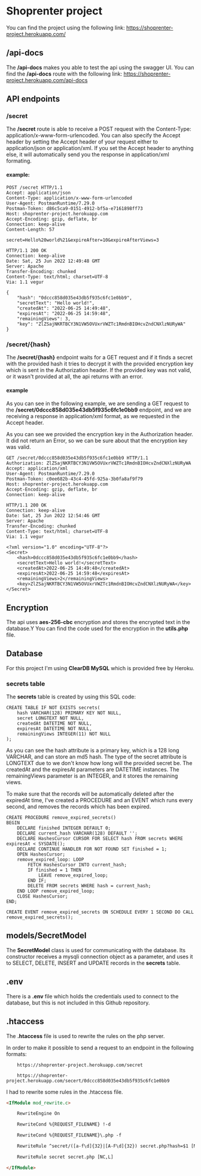 # Shoprenter project

You can find the project using the following link: https://shoprenter-project.herokuapp.com/

## /api-docs

The <b>/api-docs</b> makes you able to test the api using the swagger UI.
You can find the <b>/api-docs</b> route with the following link:
https://shoprenter-project.herokuapp.com/api-docs

## API endpoints

### /secret

The <b>/secret</b> route is able to receive a POST request with the Content-Type: application/x-www-form-urlencoded.
You can also specify the Accept header by setting the Accept header of your request either to application/json or application/xml.
If you set the Accept header to anything else, it will automatically send you the response in application/xml formating.

#### example:

```http request
POST /secret HTTP/1.1
Accept: application/json
Content-Type: application/x-www-form-urlencoded
User-Agent: PostmanRuntime/7.29.0
Postman-Token: d86c5ca9-0151-4912-bf5a-e7161898ff73
Host: shoprenter-project.herokuapp.com
Accept-Encoding: gzip, deflate, br
Connection: keep-alive
Content-Length: 57

secret=Hello%20world%21&expireAfter=10&expireAfterViews=3

HTTP/1.1 200 OK
Connection: keep-alive
Date: Sat, 25 Jun 2022 12:49:48 GMT
Server: Apache
Transfer-Encoding: chunked
Content-Type: text/html; charset=UTF-8
Via: 1.1 vegur

{
    "hash": "0dccc858d035e43db5f935c6fc1e0bb9",
    "secretText": "Hello world!",
    "createdAt": "2022-06-25 14:49:48",
    "expiresAt": "2022-06-25 14:59:48",
    "remainingViews": 3,
    "key": "ZlZSajNKRTBCY3N1VW5OVUxrVWZTc1RmdnBIOHcvZndCNXlzNURyWA"
}
```

### /secret/{hash}

The <b>/secret/{hash}</b> endpoint waits for a GET request and if it finds a secret with the provided hash
it tries to decrypt it with the provided encryption key which is sent in the Authorization header.
If the provided key was not valid, or it wasn't provided at all, the api returns with an error.

#### example

As you can see in the following example, we are sending a GET request to the <b>/secret/0dccc858d035e43db5f935c6fc1e0bb9</b>
endpoint, and we are receiving a response in application/xml format, as we requested in the Accept header.

As you can see we provided the encryption key in the Authorization header. It did not return an Error,
so we can be sure about that the encryption key was valid.

```http request
GET /secret/0dccc858d035e43db5f935c6fc1e0bb9 HTTP/1.1
Authorization: ZlZSajNKRTBCY3N1VW5OVUxrVWZTc1RmdnBIOHcvZndCNXlzNURyWA
Accept: application/xml
User-Agent: PostmanRuntime/7.29.0
Postman-Token: c0ee682b-43c4-45fd-925a-3b0fa8af9f79
Host: shoprenter-project.herokuapp.com
Accept-Encoding: gzip, deflate, br
Connection: keep-alive

HTTP/1.1 200 OK
Connection: keep-alive
Date: Sat, 25 Jun 2022 12:54:46 GMT
Server: Apache
Transfer-Encoding: chunked
Content-Type: text/html; charset=UTF-8
Via: 1.1 vegur

<?xml version="1.0" encoding="UTF-8"?>
<Secret>
    <hash>0dccc858d035e43db5f935c6fc1e0bb9</hash>
    <secretText>Hello world!</secretText>
    <createdAt>2022-06-25 14:49:48</createdAt>
    <expiresAt>2022-06-25 14:59:48</expiresAt>
    <remainingViews>2</remainingViews>
    <key>ZlZSajNKRTBCY3N1VW5OVUxrVWZTc1RmdnBIOHcvZndCNXlzNURyWA</key>
</Secret>
```

## Encryption

The api uses <b>aes-256-cbc</b> encryption and stores the encrypted text in the database.Y
You can find the code used for the encryption in the <b>utils.php</b> file.

## Database

For this project I'm using <b>ClearDB MySQL</b> which is provided free by Heroku.

### secrets table

The <b>secrets</b> table is created by using this SQL code:

```mysql
CREATE TABLE IF NOT EXISTS secrets(
    hash VARCHAR(128) PRIMARY KEY NOT NULL,
    secret LONGTEXT NOT NULL,
    createdAt DATETIME NOT NULL,
    expiresAt DATETIME NOT NULL,
    remainingViews INTEGER(11) NOT NULL
);
```

As you can see the hash attribute is a primary key, which is a 128 long VARCHAR, and can store an md5 hash.
The type of the secret attribute is LONGTEXT due to we don't know how long will the provided secret be.
The createdAt and the expiresAt parameters are DATETIME instances.
The remainingViews parameter is an INTEGER, and it stores the remaining views.

To make sure that the records will be automatically deleted after the expiredAt time, I've created a PROCEDURE and an EVENT
which runs every second, and removes the records which has been expired.

```mysql
CREATE PROCEDURE remove_expired_secrets()
BEGIN
    DECLARE finished INTEGER DEFAULT 0;
    DECLARE current_hash VARCHAR(128) DEFAULT '';
    DECLARE HashesCursor CURSOR FOR SELECT hash FROM secrets WHERE expiresAt < SYSDATE();
    DECLARE CONTINUE HANDLER FOR NOT FOUND SET finished = 1;
    OPEN HashesCursor;
    remove_expired_loop: LOOP
        FETCH HashesCursor INTO current_hash;
        IF finished = 1 THEN
            LEAVE remove_expired_loop;
        END IF;
        DELETE FROM secrets WHERE hash = current_hash;
    END LOOP remove_expired_loop;
    CLOSE HashesCursor;
END;
```

```mysql
CREATE EVENT remove_expired_secrets ON SCHEDULE EVERY 1 SECOND DO CALL remove_expired_secrets();
```

## models/SecretModel

The <b>SecretModel</b> class is used for communicating with the database.
Its constructor receives a mysqli connection object as a parameter, and uses it to
SELECT, DELETE, INSERT and UPDATE records in the <b>secrets</b> table.

## .env

There is a <b>.env</b> file which holds the credentials used to connect to the database,
but this is not included in this Github repository.

## .htaccess

The <b>.htaccess</b> file is used to rewrite the rules on the php server.

In order to make it possible to send a request to an endpoint in the following formats:

```
    https://shoprenter-project.herokuapp.com/secret
    
    https://shoprenter-project.herokuapp.com/secert/0dccc858d035e43db5f935c6fc1e0bb9
```

I had to rewrite some rules in the .htaccess file.

```html
<IfModule mod_rewrite.c>

    RewriteEngine On

    RewriteCond %{REQUEST_FILENAME} !-d

    RewriteCond %{REQUEST_FILENAME}\.php -f

    RewriteRule ^secret/([a-f\d]{32}|[A-F\d]{32}) secret.php?hash=$1 [NC,L]

    RewriteRule secret secret.php [NC,L]

</IfModule>
```
